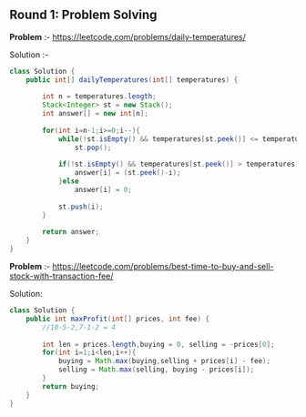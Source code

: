 ## Round 1: Problem Solving

**Problem** :- https://leetcode.com/problems/daily-temperatures/

Solution :- 

``` java
class Solution {
    public int[] dailyTemperatures(int[] temperatures) {
        
        int n = temperatures.length;
        Stack<Integer> st = new Stack();
        int answer[] = new int[n];
        
        for(int i=n-1;i>=0;i--){
            while(!st.isEmpty() && temperatures[st.peek()] <= temperatures[i])
                st.pop();
            
            if(!st.isEmpty() && temperatures[st.peek()] > temperatures[i]){
                answer[i] = (st.peek()-i);
            }else
                answer[i] = 0;
            
            st.push(i);
        }
        
        return answer;
    }
}

```

**Problem** :- https://leetcode.com/problems/best-time-to-buy-and-sell-stock-with-transaction-fee/

Solution:

``` java
class Solution {
    public int maxProfit(int[] prices, int fee) {
        //10-5-2,7-1-2 = 4
        
        int len = prices.length,buying = 0, selling = -prices[0];
        for(int i=1;i<len;i++){
            buying = Math.max(buying,selling + prices[i] - fee);
            selling = Math.max(selling, buying - prices[i]);
        }
        return buying;
    }
}

```

